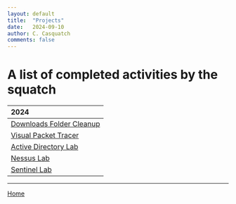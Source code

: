```yaml
---
layout: default
title:  "Projects"
date:   2024-09-10
author: C. Casquatch
comments: false
---
```


# A list of completed activities by the squatch

| 2024              |
|:------------------|
| [Downloads Folder Cleanup](Python/Download-file-cleanup.md) |
| [Visual Packet Tracer](Python/Visual-Packet-Tracer.md) |
| [Active Directory Lab](Projects/ActiveDirectoryLab.md) |
| [Nessus Lab](Projects/NessusLab.md) |
| [Sentinel Lab](Projects/SentinelSIEMLab.md) |

* * *
[Home](./index.md)
